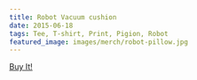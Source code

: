 ```yaml
---
title: Robot Vacuum cushion
date: 2015-06-18
tags: Tee, T-shirt, Print, Pigion, Robot
featured_image: images/merch/robot-pillow.jpg
---
```

<a target="_blank" class="s6-link" href="http://society6.com/product/robot-vacuum_pillow#25=193&18=126">Buy It!</a>